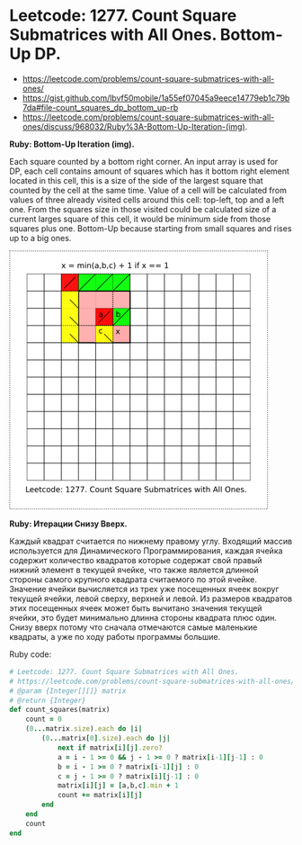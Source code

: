 # Leetcode: 1277. Count Square Submatrices with All Ones. Bottom-Up DP.

- https://leetcode.com/problems/count-square-submatrices-with-all-ones/
- https://gist.github.com/lbvf50mobile/1a55ef07045a9eece14779eb1c79b7da#file-count_squares_dp_bottom_up-rb
- https://leetcode.com/problems/count-square-submatrices-with-all-ones/discuss/968032/Ruby%3A-Bottom-Up-Iteration-(img).


**Ruby: Bottom-Up Iteration (img).**

Each square counted by a bottom right corner. An input array is used for DP, each cell contains amount of squares which has it bottom right element located in this cell, this is a size of the side of the largest square that counted by the cell at the same time.  Value of a cell will be calculated from values of three already visited cells around this cell: top-left, top and a left one.  From the squares size in those visited could be calculated size of a current larges square of this cell, it would be minimum side from those squares plus one. Bottom-Up because starting from small squares and rises up to a big ones.

![Current maximum square size in a cell (cell value), would be minimum side of 3 already visited cell values plus one.](lc1277.png)

**Ruby: Итерации Снизу Вверх.**

Каждый квадрат считается по нижнему правому углу. Входящий массив используется для Динамического Программирования, каждая ячейка содержит количество квадратов которые содержат свой правый нижний элемент в текущей ячейке, что также является длинной стороны самого крупного квадрата считаемого по этой ячейке. Значение ячейки вычисляется из трех уже посещенных ячеек вокруг текущей ячейки, левой сверху, верхней и левой.  Из размеров квадратов этих посещенных ячеек может быть вычитано значения текущей ячейки, это будет минимально длинна стороны квадрата плюс один.  Снизу вверх потому что сначала отмечаются самые маленькие квадраты, а уже по ходу работы программы большие.



Ruby code:
```Ruby
# Leetcode: 1277. Count Square Submatrices with All Ones.
# https://leetcode.com/problems/count-square-submatrices-with-all-ones/
# @param {Integer[][]} matrix
# @return {Integer}
def count_squares(matrix)
    count = 0
    (0...matrix.size).each do |i|
        (0...matrix[0].size).each do |j|
            next if matrix[i][j].zero?
            a = i - 1 >= 0 && j - 1 >= 0 ? matrix[i-1][j-1] : 0
            b = i - 1 >= 0 ? matrix[i-1][j] : 0
            c = j - 1 >= 0 ? matrix[i][j-1] : 0
            matrix[i][j] = [a,b,c].min + 1
            count += matrix[i][j]
        end
    end
    count
end
```